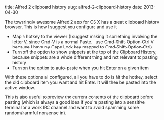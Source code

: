 title: Alfred 2 clipboard history
slug: alfred-2-clipboard-history
date: 2013-04-30


The toweringly awesome Alfred 2 app for OS X has a great clipboard history browser. This is how I suggest you configure and use it:

-   Map a hotkey to the viewer (I suggest making it something involving the letter V, since Cmd-V is a normal Paste. I use Cmd-Shift-Option-Ctrl V because I have my Caps Lock key mapped to Cmd-Shift-Option-Ctrl)
-   Turn off the option to show snippets at the top of the Clipboard History, because snippets are a whole different thing and not relevant to pasting history
-   Turn on the option to auto-paste when you hit Enter on a given item

With these options all configured, all you have to do is hit the hotkey, select the old clipboard item you want and hit Enter. It will then be pasted into the active window.

This is also useful to preview the current contents of the clipboard before pasting (which is always a good idea if you're pasting into a sensitive terminal or a work IRC channel and want to avoid spamming some random/harmful nonsense in).
